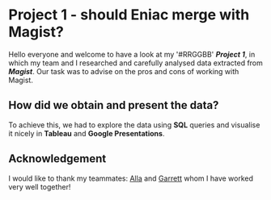 # **Project 1 - should Eniac merge with Magist?**

Hello everyone and welcome to have a look at my '#RRGGBB' **_Project 1_**, in which my team and I researched and carefully analysed data extracted from **_Magist_**.
Our task was to advise on the pros and cons of working with Magist. 

## How did we obtain and present the data?
To achieve this, we had to explore the data using **SQL** queries and visualise it nicely in **Tableau** and **Google Presentations**.

## Acknowledgement
I would like to thank my teammates: [Alla](https://github.com/khovalla) and [Garrett](https://github.com/gte7576) whom I have worked very well together!

